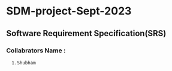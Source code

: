 # SDM-project-Sept-2023
## Software Requirement Specification(SRS)
### Collabrators Name : 
      1.Shubham
